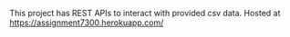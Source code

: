 This project has REST APIs to interact with provided csv data.
Hosted at https://assignment7300.herokuapp.com/
